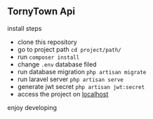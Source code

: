

## TornyTown Api

install steps
- clone this repository
- go to project path ```cd project/path/```
- run ```composer install```
- change ```.env``` database filed
- run database migration ```php artisan migrate```
- run laravel server ```php artisan serve```
- generate jwt secret ```php artisan jwt:secret```
- access the project on [localhost](http://localhost:8000)

enjoy developing
